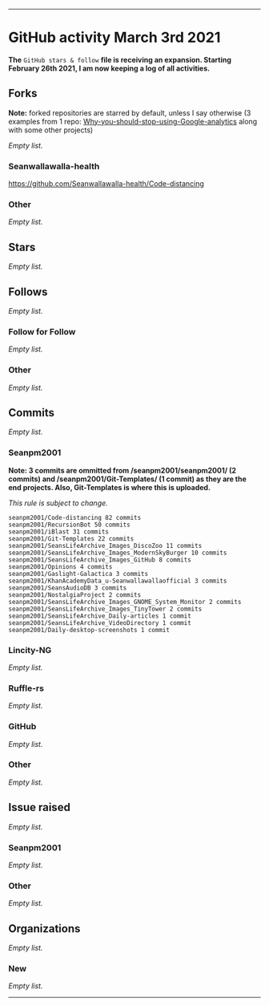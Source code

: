 
***

# GitHub activity March 3rd 2021

**The** `GitHub stars & follow` **file is receiving an expansion. Starting February 26th 2021, I am now keeping a log of all activities.**

## Forks

**Note:** forked repositories are starred by default, unless I say otherwise (3 examples from 1 repo: [Why-you-should-stop-using-Google-analytics](https://github.com/seanpm2001/Why-you-should-stop-using-Google-analytics) along with some other projects)

_Empty list._

### Seanwallawalla-health

https://github.com/Seanwallawalla-health/Code-distancing

### Other

_Empty list._

## Stars

_Empty list._

## Follows

_Empty list._

### Follow for Follow

_Empty list._

### Other

_Empty list._

## Commits

_Empty list._

### Seanpm2001

**Note: 3 commits are ommitted from /seanpm2001/seanpm2001/ (2 commits) and /seanpm2001/Git-Templates/ (1 commit) as they are the end projects. Also, Git-Templates is where this is uploaded.**

_This rule is subject to change._

```
seanpm2001/Code-distancing 82 commits
seanpm2001/RecursionBot 50 commits
seanpm2001/iBlast 31 commits
seanpm2001/Git-Templates 22 commits
seanpm2001/SeansLifeArchive_Images_DiscoZoo 11 commits
seanpm2001/SeansLifeArchive_Images_ModernSkyBurger 10 commits
seanpm2001/SeansLifeArchive_Images_GitHub 8 commits
seanpm2001/Opinions 4 commits
seanpm2001/Gaslight-Galactica 3 commits
seanpm2001/KhanAcademyData_u-Seanwallawallaofficial 3 commits
seanpm2001/SeansAudioDB 3 commits
seanpm2001/NostalgiaProject 2 commits
seanpm2001/SeansLifeArchive_Images_GNOME_System_Monitor 2 commits
seanpm2001/SeansLifeArchive_Images_TinyTower 2 commits
seanpm2001/SeansLifeArchive_Daily-articles 1 commit
seanpm2001/SeansLifeArchive_VideoDirectory 1 commit
seanpm2001/Daily-desktop-screenshots 1 commit 
```

### Lincity-NG

_Empty list._

### Ruffle-rs

_Empty list._

### GitHub

_Empty list._

### Other

_Empty list._

## Issue raised

_Empty list._

### Seanpm2001

_Empty list._

### Other

_Empty list._

## Organizations

_Empty list._

### New

_Empty list._

***

